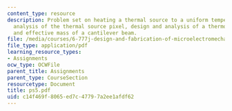 ```yaml
---
content_type: resource
description: Problem set on heating a thermal source to a uniform temperature, transient
  analysis of the thermal source pixel, design and analysis of a thermocouple microcalorimeter,
  and effective mass of a cantilever beam.
file: /media/courses/6-777j-design-and-fabrication-of-microelectromechanical-devices-spring-2007/c14f469f8065ed7c47797a2ee1afdf62_ps5.pdf
file_type: application/pdf
learning_resource_types:
- Assignments
ocw_type: OCWFile
parent_title: Assignments
parent_type: CourseSection
resourcetype: Document
title: ps5.pdf
uid: c14f469f-8065-ed7c-4779-7a2ee1afdf62
---
```

